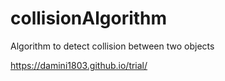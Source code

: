 # collisionAlgorithm
Algorithm to detect collision between two objects

 https://damini1803.github.io/trial/
